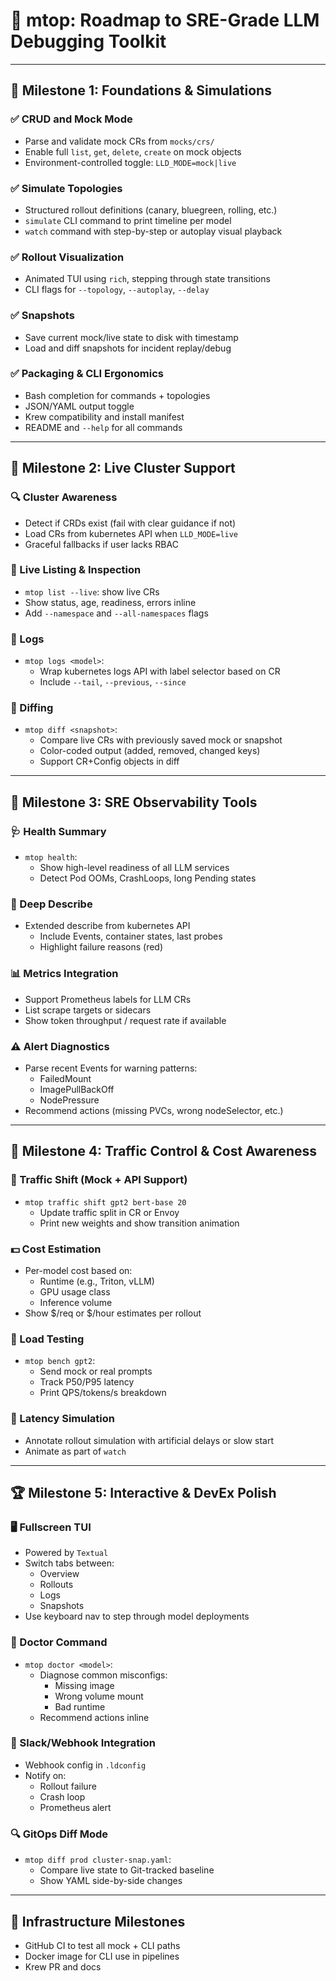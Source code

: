 # 📍 mtop: Roadmap to SRE-Grade LLM Debugging Toolkit

---

## 🥇 Milestone 1: Foundations & Simulations

### ✅ CRUD and Mock Mode
- Parse and validate mock CRs from `mocks/crs/`
- Enable full `list`, `get`, `delete`, `create` on mock objects
- Environment-controlled toggle: `LLD_MODE=mock|live`

### ✅ Simulate Topologies
- Structured rollout definitions (canary, bluegreen, rolling, etc.)
- `simulate` CLI command to print timeline per model
- `watch` command with step-by-step or autoplay visual playback

### ✅ Rollout Visualization
- Animated TUI using `rich`, stepping through state transitions
- CLI flags for `--topology`, `--autoplay`, `--delay`

### ✅ Snapshots
- Save current mock/live state to disk with timestamp
- Load and diff snapshots for incident replay/debug

### ✅ Packaging & CLI Ergonomics
- Bash completion for commands + topologies
- JSON/YAML output toggle
- Krew compatibility and install manifest
- README and `--help` for all commands

---

## 🥈 Milestone 2: Live Cluster Support

### 🔍 Cluster Awareness
- Detect if CRDs exist (fail with clear guidance if not)
- Load CRs from kubernetes API when `LLD_MODE=live`
- Graceful fallbacks if user lacks RBAC

### 📝 Live Listing & Inspection
- `mtop list --live`: show live CRs
- Show status, age, readiness, errors inline
- Add `--namespace` and `--all-namespaces` flags

### 📜 Logs
- `mtop logs <model>`:
    - Wrap kubernetes logs API with label selector based on CR
    - Include `--tail`, `--previous`, `--since`

### 🧾 Diffing
- `mtop diff <snapshot>`:
    - Compare live CRs with previously saved mock or snapshot
    - Color-coded output (added, removed, changed keys)
    - Support CR+Config objects in diff

---

## 🥉 Milestone 3: SRE Observability Tools

### 🩺 Health Summary
- `mtop health`:
    - Show high-level readiness of all LLM services
    - Detect Pod OOMs, CrashLoops, long Pending states

### 🔎 Deep Describe
- Extended describe from kubernetes API
    - Include Events, container states, last probes
    - Highlight failure reasons (red)

### 📊 Metrics Integration
- Support Prometheus labels for LLM CRs
- List scrape targets or sidecars
- Show token throughput / request rate if available

### ⚠️ Alert Diagnostics
- Parse recent Events for warning patterns:
    - FailedMount
    - ImagePullBackOff
    - NodePressure
- Recommend actions (missing PVCs, wrong nodeSelector, etc.)

---

## 🏅 Milestone 4: Traffic Control & Cost Awareness

### 🔄 Traffic Shift (Mock + API Support)
- `mtop traffic shift gpt2 bert-base 20`
    - Update traffic split in CR or Envoy
    - Print new weights and show transition animation

### 💵 Cost Estimation
- Per-model cost based on:
    - Runtime (e.g., Triton, vLLM)
    - GPU usage class
    - Inference volume
- Show $/req or $/hour estimates per rollout

### 🧪 Load Testing
- `mtop bench gpt2`:
    - Send mock or real prompts
    - Track P50/P95 latency
    - Print QPS/tokens/s breakdown

### 🐌 Latency Simulation
- Annotate rollout simulation with artificial delays or slow start
- Animate as part of `watch`

---

## 🏆 Milestone 5: Interactive & DevEx Polish

### 🖥️ Fullscreen TUI
- Powered by `Textual`
- Switch tabs between:
    - Overview
    - Rollouts
    - Logs
    - Snapshots
- Use keyboard nav to step through model deployments

### 🧠 Doctor Command
- `mtop doctor <model>`:
    - Diagnose common misconfigs:
        - Missing image
        - Wrong volume mount
        - Bad runtime
    - Recommend actions inline

### 🔔 Slack/Webhook Integration
- Webhook config in `.ldconfig`
- Notify on:
    - Rollout failure
    - Crash loop
    - Prometheus alert

### 🔍 GitOps Diff Mode
- `mtop diff prod cluster-snap.yaml`:
    - Compare live state to Git-tracked baseline
    - Show YAML side-by-side changes

---

## 🧱 Infrastructure Milestones

- GitHub CI to test all mock + CLI paths
- Docker image for CLI use in pipelines
- Krew PR and docs